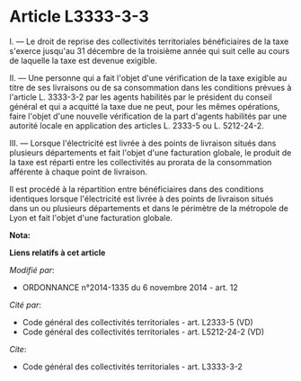 # Article L3333-3-3

I. ― Le droit de reprise des collectivités territoriales bénéficiaires de la taxe s'exerce jusqu'au 31 décembre de la
troisième année qui suit celle au cours de laquelle la taxe est devenue exigible. 

II. ― Une personne qui a fait l'objet d'une vérification de la taxe exigible au titre de ses livraisons ou de sa consommation
dans les conditions prévues à l'article L. 3333-3-2 par les agents habilités par le président du conseil général et qui a
acquitté la taxe due ne peut, pour les mêmes opérations, faire l'objet d'une nouvelle vérification de la part d'agents
habilités par une autorité locale en application des articles L. 2333-5 ou L. 5212-24-2. 

III. ― Lorsque l'électricité est livrée à des points de livraison situés dans plusieurs départements et fait l'objet d'une
facturation globale, le produit de la taxe est réparti entre les collectivités au prorata de la consommation afférente à
chaque point de livraison.

Il est procédé à la répartition entre bénéficiaires dans des conditions identiques lorsque l'électricité est livrée à des
points de livraison situés dans un ou plusieurs départements et dans le périmètre de la métropole de Lyon et fait l'objet
d'une facturation globale.

**Nota:**



**Liens relatifs à cet article**

_Modifié par_:

  - ORDONNANCE n°2014-1335 du 6 novembre 2014 - art. 12

_Cité par_:

  - Code général des collectivités territoriales - art. L2333-5 (VD)
  - Code général des collectivités territoriales - art. L5212-24-2 (VD)

_Cite_:

  - Code général des collectivités territoriales - art. L3333-3-2
